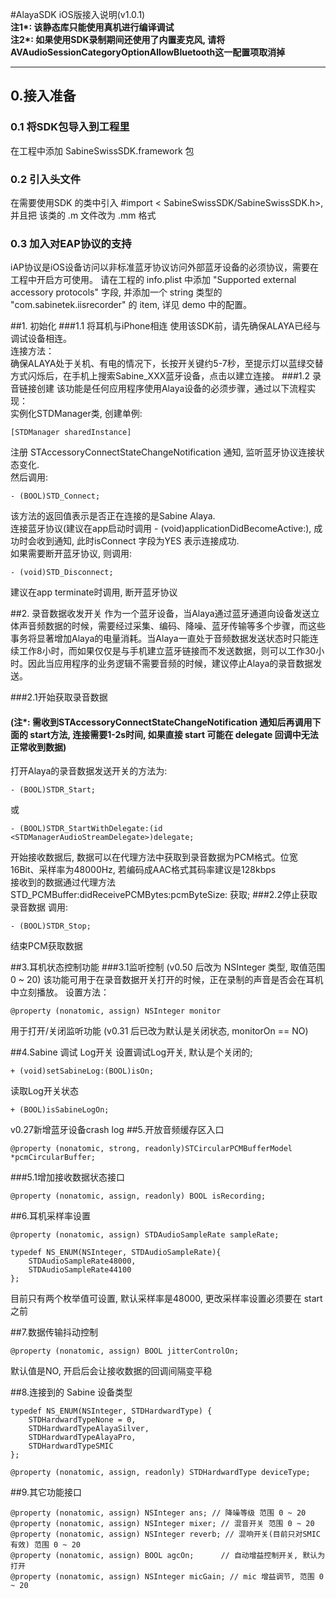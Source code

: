 #AlayaSDK iOS版接入说明(v1.0.1)   
**注1\*: 该静态库只能使用真机进行编译调试**  
**注2\*: 如果使用SDK录制期间还使用了内置麦克风, 请将AVAudioSessionCategoryOptionAllowBluetooth这一配置项取消掉**
****
## 0.接入准备

### 0.1 将SDK包导入到工程里
在工程中添加 SabineSwissSDK.framework 包

### 0.2 引入头文件
在需要使用SDK 的类中引入 #import < SabineSwissSDK/SabineSwissSDK.h>, 并且把 该类的 .m 文件改为 .mm 格式

### 0.3 加入对EAP协议的支持
iAP协议是iOS设备访问以非标准蓝牙协议访问外部蓝牙设备的必须协议，需要在工程中开启方可使用。
请在工程的 info.plist 中添加 "Supported external accessory protocols" 字段, 并添加一个 string 类型的 "com.sabinetek.iisrecorder" 的 item, 详见 demo 中的配置。

##1. 初始化
###1.1 将耳机与iPhone相连
使用该SDK前，请先确保ALAYA已经与调试设备相连。  
连接方法：  
确保ALAYA处于关机、有电的情况下，长按开关键约5-7秒，至提示灯以蓝绿交替方式闪烁后，在手机上搜索Sabine_XXX蓝牙设备，点击以建立连接。
###1.2 录音链接创建
该功能是任何应用程序使用Alaya设备的必须步骤，通过以下流程实现：  
实例化STDManager类, 创建单例:

```objecttive-C  
[STDManager sharedInstance]
```
    
注册 STAccessoryConnectStateChangeNotification 通知, 监听蓝牙协议连接状态变化.  
然后调用:

```objecttive-C  
- (BOOL)STD_Connect;
```
该方法的返回值表示是否正在连接的是Sabine Alaya.  
连接蓝牙协议(建议在app启动时调用 - (void)applicationDidBecomeActive:), 成功时会收到通知, 此时isConnect 字段为YES 表示连接成功.  
如果需要断开蓝牙协议, 则调用:  

```objecttive-C  
- (void)STD_Disconnect;
```

 建议在app terminate时调用, 断开蓝牙协议

##2. 录音数据收发开关
作为一个蓝牙设备，当Alaya通过蓝牙通道向设备发送立体声音频数据的时候，需要经过采集、编码、降噪、蓝牙传输等多个步骤，而这些事务将显著增加Alaya的电量消耗。当Alaya一直处于音频数据发送状态时只能连续工作8小时，而如果仅仅是与手机建立蓝牙链接而不发送数据，则可以工作30小时。因此当应用程序的业务逻辑不需要音频的时候，建议停止Alaya的录音数据发送。

###2.1开始获取录音数据 
#### (注*: 需收到STAccessoryConnectStateChangeNotification 通知后再调用下面的 start方法, 连接需要1-2s时间, 如果直接 start 可能在 delegate 回调中无法正常收到数据)
打开Alaya的录音数据发送开关的方法为:  

```objecttive-C  
- (BOOL)STDR_Start;
```
或

```objecttive-C  
- (BOOL)STDR_StartWithDelegate:(id <STDManagerAudioStreamDelegate>)delegate;
```

开始接收数据后, 数据可以在代理方法中获取到录音数据为PCM格式。位宽16Bit、采样率为48000Hz, 若编码成AAC格式其码率建议是128kbps  
接收到的数据通过代理方法 STD_PCMBuffer:didReceivePCMBytes:pcmByteSize: 获取;
###2.2停止获取录音数据
调用: 

```objecttive-C 
- (BOOL)STDR_Stop;
```
 结束PCM获取数据

##3.耳机状态控制功能
###3.1监听控制 (v0.50 后改为 NSInteger 类型, 取值范围 0 ~ 20)
该功能可用于在录音数据开关打开的时候，正在录制的声音是否会在耳机中立刻播放。
设置方法：

```objecttive-C  
@property (nonatomic, assign) NSInteger monitor 
```

用于打开/关闭监听功能 (v0.31 后已改为默认是关闭状态, monitorOn == NO)

##4.Sabine 调试 Log开关
设置调试Log开关, 默认是个关闭的; 

```objecttive-C  
+ (void)setSabineLog:(BOOL)isOn; 
```

读取Log开关状态

```objecttive-C  
+ (BOOL)isSabineLogOn;
```
v0.27新增蓝牙设备crash log
##5.开放音频缓存区入口
```objecttive-C 
@property (nonatomic, strong, readonly)STCircularPCMBufferModel *pcmCircularBuffer;
```
###5.1增加接收数据状态接口
```objecttive-C 
@property (nonatomic, assign, readonly) BOOL isRecording;
``` 
##6.耳机采样率设置
```objecttive-C 
@property (nonatomic, assign) STDAudioSampleRate sampleRate;
```  
```objecttive-C 
typedef NS_ENUM(NSInteger, STDAudioSampleRate){
    STDAudioSampleRate48000,
    STDAudioSampleRate44100
};
```
目前只有两个枚举值可设置, 默认采样率是48000, 更改采样率设置必须要在 start 之前

##7.数据传输抖动控制
```objecttive-C 
@property (nonatomic, assign) BOOL jitterControlOn;
```  
默认值是NO, 开启后会让接收数据的回调间隔变平稳  

##8.连接到的 Sabine 设备类型
```objecttive-C 
typedef NS_ENUM(NSInteger, STDHardwardType) {
    STDHardwardTypeNone = 0,
    STDHardwardTypeAlayaSilver,
    STDHardwardTypeAlayaPro,
    STDHardwardTypeSMIC
};

@property (nonatomic, assign, readonly) STDHardwardType deviceType;
```  
##9.其它功能接口
```objecttive-C 
@property (nonatomic, assign) NSInteger ans; // 降噪等级 范围 0 ~ 20
@property (nonatomic, assign) NSInteger mixer; // 混音开关 范围 0 ~ 20
@property (nonatomic, assign) NSInteger reverb; // 混响开关(目前只对SMIC有效) 范围 0 ~ 20
@property (nonatomic, assign) BOOL agcOn;      // 自动增益控制开关, 默认为打开
@property (nonatomic, assign) NSInteger micGain; // mic 增益调节, 范围 0 ~ 20
```  

